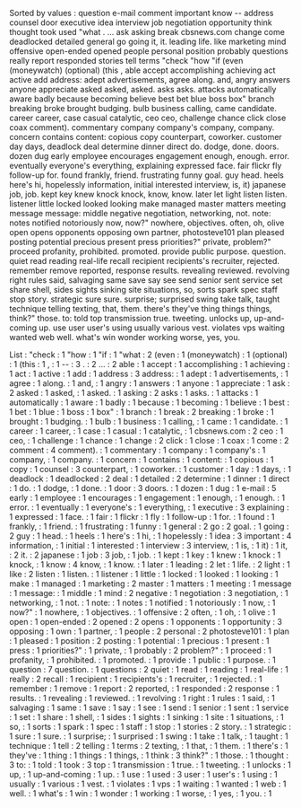 Sorted by values :
question e-mail comment important know -- address counsel door executive idea interview job negotiation opportunity think thought took used "what . ... ask asking break cbsnews.com change come deadlocked detailed general go going it, it. leading life. like marketing mind offensive open-ended opened people personal position probably questions really report responded stories tell terms "check "how "if (even (moneywatch) (optional) (this , able accept accomplishing achieving act active add address: adept advertisements, agree along. and, angry answers anyone appreciate asked asked, asked. asks asks. attacks automatically aware badly because becoming believe best bet blue boss box" branch breaking broke brought budging. bulb business calling, came candidate. career career, case casual catalytic, ceo ceo, challenge chance click close coax comment). commentary company company's company, company. concern contains content: copious copy counterpart, coworker. customer day days, deadlock deal determine dinner direct do. dodge, done. doors. dozen dug early employee encourages engagement enough, enough. error. eventually everyone's everything, explaining expressed face. fair flickr fly follow-up for. found frankly, friend. frustrating funny goal. guy head. heels here's hi, hopelessly information, initial interested interview, is, it) japanese job, job. kept key knew knock knock, know, know. later let light listen listen. listener little locked looked looking make managed master matters meeting message message: middle negative negotiation, networking, not. note: notes notified notoriously now, now?" nowhere, objectives. often, oh, olive open opens opponents opposing own partner, photosteve101 plan pleased posting potential precious present press priorities?" private, problem?" proceed profanity, prohibited. promoted. provide public purpose. question. quiet read reading real-life recall recipient recipients's recruiter, rejected. remember remove reported, response results. revealing reviewed. revolving right rules said, salvaging same save say see send senior sent service set share shell, sides sights sinking site situations, so, sorts spark spec staff stop story. strategic sure sure. surprise; surprised swing take talk, taught technique telling texting, that, them. there's they've thing things things, think?" those. to: told top transmission true. tweeting. unlocks up, up-and-coming up. use user user's using usually various vest. violates vps waiting wanted web well. what's win wonder working worse, yes, you. 

List :
"check : 1
"how : 1
"if : 1
"what : 2
(even : 1
(moneywatch) : 1
(optional) : 1
(this : 1
, : 1
-- : 3
. : 2
... : 2
able : 1
accept : 1
accomplishing : 1
achieving : 1
act : 1
active : 1
add : 1
address : 3
address: : 1
adept : 1
advertisements, : 1
agree : 1
along. : 1
and, : 1
angry : 1
answers : 1
anyone : 1
appreciate : 1
ask : 2
asked : 1
asked, : 1
asked. : 1
asking : 2
asks : 1
asks. : 1
attacks : 1
automatically : 1
aware : 1
badly : 1
because : 1
becoming : 1
believe : 1
best : 1
bet : 1
blue : 1
boss : 1
box" : 1
branch : 1
break : 2
breaking : 1
broke : 1
brought : 1
budging. : 1
bulb : 1
business : 1
calling, : 1
came : 1
candidate. : 1
career : 1
career, : 1
case : 1
casual : 1
catalytic, : 1
cbsnews.com : 2
ceo : 1
ceo, : 1
challenge : 1
chance : 1
change : 2
click : 1
close : 1
coax : 1
come : 2
comment : 4
comment). : 1
commentary : 1
company : 1
company's : 1
company, : 1
company. : 1
concern : 1
contains : 1
content: : 1
copious : 1
copy : 1
counsel : 3
counterpart, : 1
coworker. : 1
customer : 1
day : 1
days, : 1
deadlock : 1
deadlocked : 2
deal : 1
detailed : 2
determine : 1
dinner : 1
direct : 1
do. : 1
dodge, : 1
done. : 1
door : 3
doors. : 1
dozen : 1
dug : 1
e-mail : 5
early : 1
employee : 1
encourages : 1
engagement : 1
enough, : 1
enough. : 1
error. : 1
eventually : 1
everyone's : 1
everything, : 1
executive : 3
explaining : 1
expressed : 1
face. : 1
fair : 1
flickr : 1
fly : 1
follow-up : 1
for. : 1
found : 1
frankly, : 1
friend. : 1
frustrating : 1
funny : 1
general : 2
go : 2
goal. : 1
going : 2
guy : 1
head. : 1
heels : 1
here's : 1
hi, : 1
hopelessly : 1
idea : 3
important : 4
information, : 1
initial : 1
interested : 1
interview : 3
interview, : 1
is, : 1
it) : 1
it, : 2
it. : 2
japanese : 1
job : 3
job, : 1
job. : 1
kept : 1
key : 1
knew : 1
knock : 1
knock, : 1
know : 4
know, : 1
know. : 1
later : 1
leading : 2
let : 1
life. : 2
light : 1
like : 2
listen : 1
listen. : 1
listener : 1
little : 1
locked : 1
looked : 1
looking : 1
make : 1
managed : 1
marketing : 2
master : 1
matters : 1
meeting : 1
message : 1
message: : 1
middle : 1
mind : 2
negative : 1
negotiation : 3
negotiation, : 1
networking, : 1
not. : 1
note: : 1
notes : 1
notified : 1
notoriously : 1
now, : 1
now?" : 1
nowhere, : 1
objectives. : 1
offensive : 2
often, : 1
oh, : 1
olive : 1
open : 1
open-ended : 2
opened : 2
opens : 1
opponents : 1
opportunity : 3
opposing : 1
own : 1
partner, : 1
people : 2
personal : 2
photosteve101 : 1
plan : 1
pleased : 1
position : 2
posting : 1
potential : 1
precious : 1
present : 1
press : 1
priorities?" : 1
private, : 1
probably : 2
problem?" : 1
proceed : 1
profanity, : 1
prohibited. : 1
promoted. : 1
provide : 1
public : 1
purpose. : 1
question : 7
question. : 1
questions : 2
quiet : 1
read : 1
reading : 1
real-life : 1
really : 2
recall : 1
recipient : 1
recipients's : 1
recruiter, : 1
rejected. : 1
remember : 1
remove : 1
report : 2
reported, : 1
responded : 2
response : 1
results. : 1
revealing : 1
reviewed. : 1
revolving : 1
right : 1
rules : 1
said, : 1
salvaging : 1
same : 1
save : 1
say : 1
see : 1
send : 1
senior : 1
sent : 1
service : 1
set : 1
share : 1
shell, : 1
sides : 1
sights : 1
sinking : 1
site : 1
situations, : 1
so, : 1
sorts : 1
spark : 1
spec : 1
staff : 1
stop : 1
stories : 2
story. : 1
strategic : 1
sure : 1
sure. : 1
surprise; : 1
surprised : 1
swing : 1
take : 1
talk, : 1
taught : 1
technique : 1
tell : 2
telling : 1
terms : 2
texting, : 1
that, : 1
them. : 1
there's : 1
they've : 1
thing : 1
things : 1
things, : 1
think : 3
think?" : 1
those. : 1
thought : 3
to: : 1
told : 1
took : 3
top : 1
transmission : 1
true. : 1
tweeting. : 1
unlocks : 1
up, : 1
up-and-coming : 1
up. : 1
use : 1
used : 3
user : 1
user's : 1
using : 1
usually : 1
various : 1
vest. : 1
violates : 1
vps : 1
waiting : 1
wanted : 1
web : 1
well. : 1
what's : 1
win : 1
wonder : 1
working : 1
worse, : 1
yes, : 1
you. : 1
